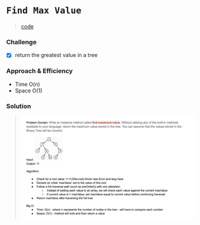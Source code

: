 # `Find Max Value`

> [code](find-max-value.test.js)

### Challenge

- [x] return the greatest value in a tree

### Approach & Efficiency

- Time O(n)
- Space O(1)

### Solution

> ![White board](../../whiteboards/find-max-value.png)
